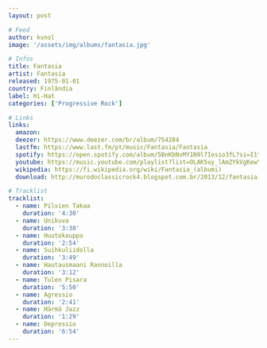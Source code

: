 ```yaml
---
layout: post

# Feed
author: kvnol
image: '/assets/img/albums/fantasia.jpg'

# Infos
title: Fantasia
artist: Fantasia
released: 1975-01-01
country: Finlândia
label: Hi-Hat
categories: ['Progressive Rock']

# Links
links:
  amazon:
  deezer: https://www.deezer.com/br/album/754284
  lastfm: https://www.last.fm/pt/music/Fantasia/Fantasia
  spotify: https://open.spotify.com/album/5BnKbNvMY1N9l7Iesio3fL?si=I1t52OoWSV6A2r0ReNKCHA
  youtube: https://music.youtube.com/playlist?list=OLAK5uy_lAmZYkVgKewY8u6T5L0p4kznk-DZI5xDI
  wikipedia: https://fi.wikipedia.org/wiki/Fantasia_(albumi)
  download: http://murodoclassicrock4.blogspot.com.br/2013/12/fantasia-1975.html

# Tracklist
tracklist:
  - name: Pilvien Takaa
    duration: '4:30'
  - name: Unikuva
    duration: '3:38'
  - name: Huutokauppa
    duration: '2:54'
  - name: Suihkuliidolla
    duration: '3:49'
  - name: Hautausmaani Rannoilla
    duration: '3:12'
  - name: Tulen Pisara
    duration: '5:50'
  - name: Agressio
    duration: '2:41'
  - name: Härmä Jazz
    duration: '1:29'
  - name: Depressio
    duration: '6:54'
---
```

